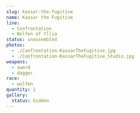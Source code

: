 ```yaml
---
slug: kassar-the-fugitive
name: Kassar the Fugitive
line:
  - Confrontation
  - Wolfen of Yllia
status: unassembled
photos:
  - ./Confrontation-KassarTheFugitive.jpg
  - ./Confrontation-KassarTheFugitive_Studio.jpg
weapons:
  - sword
  - dagger
race:
  - wulfen
quantity: 1
gallery:
  status: hidden
---
```

